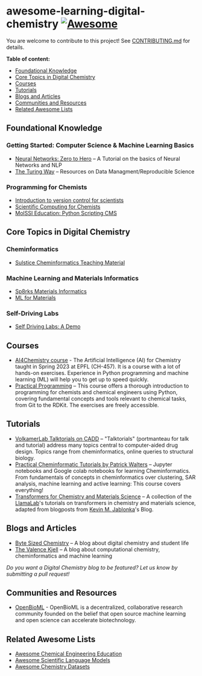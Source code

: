# awesome-learning-digital-chemistry [![Awesome](https://awesome.re/badge-flat2.svg)](https://awesome.re)
You are welcome to contribute to this project! See [CONTRIBUTING.md](CONTRIBUTING.md) for details.

**Table of content:**
- [Foundational Knowledge](#foundations)
- [Core Topics in Digital Chemistry](#core-topics)
- [Courses](#courses)
- [Tutorials](#tutorials)
- [Blogs and Articles](#blogs)
- [Communities and Resources](#communities)
- [Related Awesome Lists](#related)

<!-- headings -->
<a id="foundations"></a>
## Foundational Knowledge

### Getting Started: Computer Science & Machine Learning Basics
* [Neural Networks: Zero to Hero](https://github.com/karpathy/nn-zero-to-hero) – A Tutorial on the basics of Neural Networks and NLP
* [The Turing Way](https://github.com/the-turing-way/the-turing-way) – Resources on Data Managment/Reproducible Science

### Programming for Chemists
* [Introduction to version control for scientists](https://laserkelvin.github.io/blog/2021/10/contributing-github/)
* [Scientific Computing for Chemists](https://weisscharlesj.github.io/SciCompforChemists/notebooks/introduction/intro.html)
* [MolSSI Education: Python Scripting CMS](https://github.com/MolSSI-Education/python_scripting_cms)

<a id="core-topics"></a>
## Core Topics in Digital Chemistry

### Cheminformatics
* [Sulstice Cheminformatics Teaching Material](https://github.com/Sulstice/Cheminformatics-Teaching-Material)

### Machine Learning and Materials Informatics
* [Sp8rks Materials Informatics](https://github.com/sp8rks/MaterialsInformatics)
* [ML for Materials](https://github.com/aronwalsh/MLforMaterials)

### Self-Driving Labs
* [Self Driving Labs: A Demo](https://github.com/sparks-baird/self-driving-lab-demo)


<a id="courses"></a>
## Courses

* [AI4Chemistry course](https://github.com/schwallergroup/ai4chem_course) - The Artificial Intelligence (AI) for Chemistry taught in Spring 2023 at EPFL (CH-457). It is a course with a lot of hands-on exercises. Experience in Python programming and machine learning (ML) will help you to get up to speed quickly.
* [Practical Programming](https://schwallergroup.github.io/practical-programming-in-chemistry/) – 
This course offers a thorough introduction to programming for chemists and chemical engineers using Python, covering fundamental concepts and tools relevant to chemical tasks, from Git to the RDKit. The exercises are freely accessible.

<a id="tutorials"></a>
## Tutorials

* [VolkamerLab Talktorials on CADD](https://projects.volkamerlab.org/teachopencadd/talktorials.html) – "Talktorials" (portmanteau for talk and tutorial) address many topics central to computer-aided drug design. Topics range from cheminformatics, online queries to structural biology.
* [Practical Cheminformatic Tutorials by Patrick Walters](https://github.com/PatWalters/practical_cheminformatics_tutorials) – Jupyter notebooks and Google colab notebooks for learning Cheminformatics. From fundamentals of concepts in cheminformatics over clustering, SAR analysis, machine learning and active learning: This course covers everything!
* [Transformers for Chemistry and Materials Science](https://github.com/lamalab-org/llm-tutorial) – A collection of the [LlamaLab](https://github.com/lamalab-org)'s tutorials on transformers in chemistry and materials science, adapted from blogposts from [Kevin M. Jablonka](https://kjablonka.com/index.html#category=llm)'s Blog.

<a id="blogs"></a>
## Blogs and Articles
* [Byte Sized Chemistry](https://mlederbauer.github.io/bytesizedchem) – A blog about digital chemistry and student life
* [The Valence Kjell](https://www.valencekjell.com/) – A blog about computational chemistry, cheminformatics and machine learning

*Do you want a Digital Chemistry blog to be featured? Let us know by submitting a pull request!*

<a id="communities"></a>
## Communities and Resources

* [OpenBioML](https://www.openbioml.org/) - OpenBioML is a decentralized, collaborative research community founded on the belief that open source machine learning and open science can accelerate biotechnology.
<a id="related"></a>
## Related Awesome Lists
* [Awesome Chemical Engineering Education](https://github.com/kevingreenman/awesome-chemical-engineering-education)
* [Awesome Scientific Language Models](https://github.com/yuzhimanhua/Awesome-Scientific-Language-Models)
* [Awesome Chemistry Datasets](https://github.com/kjappelbaum/awesome-chemistry-datasets)

